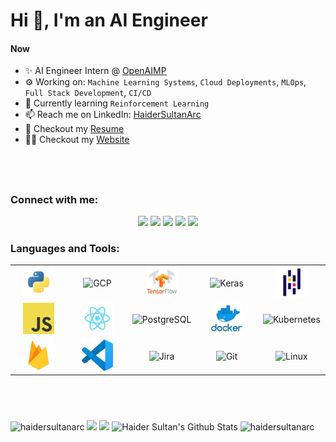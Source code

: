 # Hi 👋, I'm an AI Engineer

#### Now

- ✨ AI Engineer Intern @ [OpenAIMP](https://www.openaimp.com/)
- ⚙️ Working on: `Machine Learning Systems`, `Cloud Deployments`, `MLOps`, `Full Stack Development`, `CI/CD`
- 🌱 Currently learning `Reinforcement Learning`
- 📫 Reach me on LinkedIn: [HaiderSultanArc](https://www.linkedin.com/in/haidersultanarc/)
- 📝 Checkout my [Resume](resume/resume.pdf)
- 👨‍💻 Checkout my [Website](https://haidersultanarc-hs.web.app/)

## <br>

<h3 align="left">Connect with me:</h3>
<p align="center">
<a href="https://haidersultanarc-hs.web.app/"><img src="https://img.shields.io/badge/-Haider%20Sultan-3423A6?style=flat&logo=Google-Chrome&logoColor=white"/></a>
<a href="https://linkedin.com/in/haidersultanarc"><img src="https://img.shields.io/badge/-HaiderSultanArc-0077B5?style=flat&logo=Linkedin&logoColor=white"/></a>
<a href="mailto:haidersultanarc@gmail.com"><img src="https://img.shields.io/badge/-haidersultanarc@gmail.com-D14836?style=flat&logo=Gmail&logoColor=white"/></a>
<a href="https://instagram.com/haidersultanarc"><img src="https://img.shields.io/badge/-@HaiderSultanArc-E4405F?style=flat&logo=Instagram&logoColor=white"/></a>
<a href="https://facebook.com/haidersultanarc"><img src="https://img.shields.io/badge/-HaiderSultanArc-1877F2?style=flat&logo=Facebook&logoColor=white"/></a>

<h3 align="left">Languages and Tools:</h3>
<table align="center" width="100">
<tr>
    <td align='center' width="100">
        <img alt="Python" width="50px" height="50px" src="https://raw.githubusercontent.com/github/explore/80688e429a7d4ef2fca1e82350fe8e3517d3494d/topics/python/python.png" />
    </td>
    <td align='center' width="100">
        <img alt="GCP" width="50px" height="50px" src="https://www.vectorlogo.zone/logos/google_cloud/google_cloud-icon.svg" />
    </td>
    <td align='center' width="100">
        <img alt="TensorFlow" width="50px" height="50px" src="https://raw.githubusercontent.com/github/explore/80688e429a7d4ef2fca1e82350fe8e3517d3494d/topics/tensorflow/tensorflow.png" />
    </td>
     <td align='center' width="100">
        <img alt="Keras" width="50px" height="50px" src="https://upload.wikimedia.org/wikipedia/commons/a/ae/Keras_logo.svg" />
    </td>
    <td align='center' width="100">
        <img alt="Pandas" width="50px" height="50px" src="https://raw.githubusercontent.com/devicons/devicon/2ae2a900d2f041da66e950e4d48052658d850630/icons/pandas/pandas-original.svg" />
    </td>
</tr>
<tr>
    <td align='center'>
        <img alt="JavaScript" width="50px" height="50px" src="https://raw.githubusercontent.com/github/explore/80688e429a7d4ef2fca1e82350fe8e3517d3494d/topics/javascript/javascript.png" />
    </td>
    <td align='center'>
        <img alt="ReactJS" width="50px" height="50px" src="https://raw.githubusercontent.com/github/explore/80688e429a7d4ef2fca1e82350fe8e3517d3494d/topics/react/react.png" />
    </td>
    <td align='center'>
        <img alt="PostgreSQL" height="50px" src="https://download.logo.wine/logo/PostgreSQL/PostgreSQL-Logo.wine.png" />
    </td>
    <td align='center'>
        <img alt="Docker" width="50px" height="50px" src="https://raw.githubusercontent.com/github/explore/80688e429a7d4ef2fca1e82350fe8e3517d3494d/topics/docker/docker.png" />
    </td>
    <td align='center'>
        <img alt="Kubernetes" width="50px" height="50px" src="https://www.vectorlogo.zone/logos/kubernetes/kubernetes-icon.svg" />
    </td>
</tr>
<tr>
    <td align='center'>
        <img alt="Firebase" width="50px" height="50px" src="https://raw.githubusercontent.com/github/explore/80688e429a7d4ef2fca1e82350fe8e3517d3494d/topics/firebase/firebase.png" />
    </td>
    <td align='center'>
        <img alt="VS Code" width="50px" height="50px" src="https://raw.githubusercontent.com/github/explore/80688e429a7d4ef2fca1e82350fe8e3517d3494d/topics/visual-studio-code/visual-studio-code.png" />
    </td>
    <td align='center'>
        <img alt="Jira" width="50px" height="50px" src="https://cdn.worldvectorlogo.com/logos/jira-1.svg">
    </td>
    <td align='center'>
        <img alt="Git" width="50px" height="50px" src="https://www.vectorlogo.zone/logos/git-scm/git-scm-icon.svg" />
    </td>
    <td align='center'>
        <img alt="Linux" width="50px" height="50px" src="https://upload.wikimedia.org/wikipedia/commons/3/35/Tux.svg">
    </td>
</tr>
</table>

## <br>

<img src="https://github-readme-streak-stats.herokuapp.com/?user=haidersultanarc&theme=tokyonight_duo&bg_color=0d1117&show_icons=true&hide_border=true" alt="haidersultanarc" />
<img src="https://github-readme-stats.vercel.app/api/top-langs/?&username=HaiderSultanArc&theme=tokyonight&bg_color=0d1117&show_icons=true&hide_border=true&layout=compact&hide=c%2B%2B,jupyter%20notebook,cmake,html,css,scss" />
<img src="https://github-readme-stats.vercel.app/api/wakatime?username=HaiderSultanArc&custom_title=Coding%20Activity%20this%20Week&theme=tokyonight&bg_color=0d1117&show_icons=true&hide_border=true&v=2&layout=compact" />
<img alt="Haider Sultan's Github Stats" src="https://github-readme-stats.vercel.app/api?username=haidersultanarc&theme=tokyonight&bg_color=0d1117&show_icons=true&hide_border=true&count_private=true&include_all_commits=true&hide=stars" />
<img src="https://github-profile-trophy.vercel.app/?username=haidersultanarc&theme=darkhub&no-bg=true&no-frame=true&column=3&margin-w=60&margin-h=30" alt="haidersultanarc" /> 
